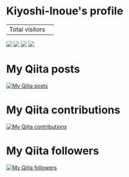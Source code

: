 # Kiyoshi-Inoue's profile
<table>
  <tr>
    <td>Total visitors</td>
    <td><img src="https://profile-counter.glitch.me/Kiyoshi-Inoue/count.svg" alt="" /></td>
  </tr>
</table>
<a href="https://github.com/anuraghazra/github-readme-stats">
  <img align="left" src="https://github-readme-stats.vercel.app/api/top-langs/?username=Kiyoshi-Inoue&langs_count=5" />
</a>

![](http://github-profile-summary-cards.vercel.app/api/cards/profile-details?username=Kiyoshi-Inoue&theme=default)
![](http://github-profile-summary-cards.vercel.app/api/cards/stats?username=Kiyoshi-Inoue&theme=default)
![](http://github-profile-summary-cards.vercel.app/api/cards/productive-time?username=Kiyoshi-Inoue&theme=default&utcOffset=8)

# My Qiita posts
[![My Qiita posts](https://qiita-badge.apiapi.app/s/__Rossi__/posts.svg)](http://qiita.com/__Rossi__)
# My Qiita contributions
[![My Qiita contributions](https://qiita-badge.apiapi.app/s/__Rossi__/contributions.svg)](http://qiita.com/__Rossi__)
# My Qiita followers
[![My Qiita followers](https://qiita-badge.apiapi.app/s/__Rossi__/followers.svg)](http://qiita.com/__Rossi__)

